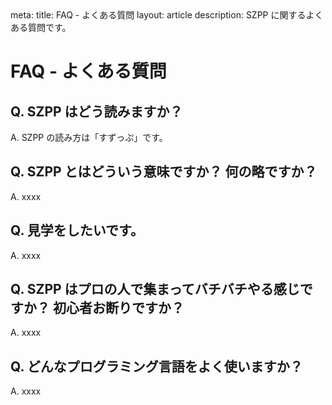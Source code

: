 <route lang="yaml">
meta:
    title: FAQ - よくある質問
    layout: article
    description:
        SZPP に関するよくある質問です。
</route>

# FAQ - よくある質問

## Q. SZPP はどう読みますか？
A. SZPP の読み方は「すずっぷ」です。

## Q. SZPP とはどういう意味ですか？ 何の略ですか？
A. xxxx

## Q. 見学をしたいです。
A. xxxx

## Q. SZPP はプロの人で集まってバチバチやる感じですか？ 初心者お断りですか？
A. xxxx

## Q. どんなプログラミング言語をよく使いますか？
A. xxxx
